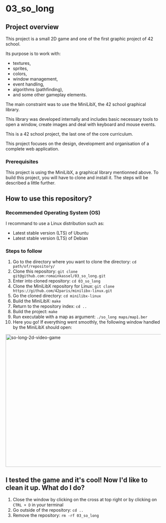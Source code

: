 # 03_so_long

## Project overview

This project is a small 2D game and one of the first graphic project of 42 school.

Its purpose is to work with:
- textures,
- sprites,
- colors,
- window management,
- event handling,
- algorithms (pathfinding),
- and some other gameplay elements.

The main constraint was to use the MiniLibX, the 42 school graphical library.

This library was developed internally and includes basic necessary tools to open a window, create images and deal with keyboard and mouse events.

This is a 42 school project, the last one of the core curriculum.

This project focuses on the design, development and organisation of a complete web application.

### Prerequisites

This project is using the MiniLibX, a graphical library mentionned above.
To build this project, you will have to clone and install it.
The steps will be described a little further.

## How to use this repository?

### Recommended Operating System (OS)

I recommand to use a Linux distribution such as:

- Latest stable version (LTS) of Ubuntu
- Latest stable version (LTS) of Debian

### Steps to follow

1. Go to the directory where you want to clone the directory: `cd path/of/repository/`
2. Clone this repository: `git clone git@github.com:romainkassel/03_so_long.git`
3. Enter into cloned repository: `cd 03_so_long`
4. Clone the MiniLibX repository for Linux: `git clone https://github.com/42paris/minilibx-linux.git`
5. Go the cloned directory: `cd minilibx-linux`
6. Build the MiniLibX: `make`
7. Return to the repository index: `cd ..`
8. Build the project: `make`
9. Run executable with a map as argument: `./so_long maps/map1.ber`
10. Here you go! If everything went smoothly, the following window handled by the MiniLibX should open:

<img width="1046" height="429" alt="so-long-2d-video-game" src="https://github.com/user-attachments/assets/93cd784d-5a7d-49ca-b50a-8ec2fb1280f9" />

## I tested the game and it's cool! Now I'd like to clean it up. What do I do?

1. Close the window by clicking on the cross at top right or by clicking on `CTRL + D` in your terminal
4. Go outside of the repository: `cd ..`
5. Remove the repository: `rm -rf 03_so_long`
